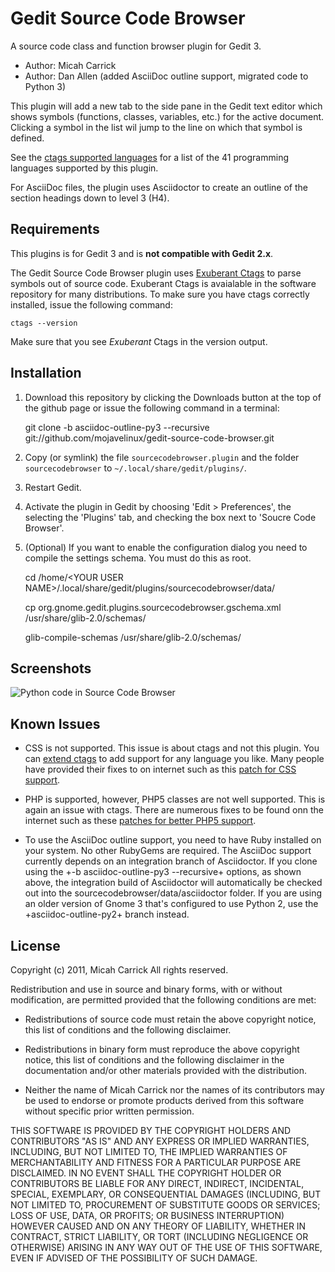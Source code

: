 Gedit Source Code Browser
=========================

A source code class and function browser plugin for Gedit 3. 

* Author: Micah Carrick
* Author: Dan Allen (added AsciiDoc outline support, migrated code to Python 3)

This plugin will add a new tab to the side pane in the Gedit text editor which
shows symbols (functions, classes, variables, etc.) for the active document. 
Clicking a symbol in the list wil jump to the line on which that symbol is 
defined.

See the [ctags supported languages](http://ctags.sourceforge.net/languages.html)
for a list of the 41 programming languages supported by this plugin.

For AsciiDoc files, the plugin uses Asciidoctor to create an outline of the
section headings down to level 3 (H4).

Requirements
------------

This plugins is for Gedit 3 and is **not compatible with Gedit 2.x**. 

The Gedit Source Code Browser plugin uses 
[Exuberant Ctags](http://ctags.sourceforge.net/) to parse symbols
out of source code. Exuberant Ctags is avaialable in the software repository for
many distributions. To make sure you have ctags correctly installed, issue
the following command:

    ctags --version
    
Make sure that you see *Exuberant* Ctags in the version output.


Installation
------------

1. Download this repository by clicking the Downloads button at the top of the 
   github page or issue the following command in a terminal:

    git clone -b asciidoc-outline-py3 --recursive git://github.com/mojavelinux/gedit-source-code-browser.git

2. Copy (or symlink) the file `sourcecodebrowser.plugin` and the folder `sourcecodebrowser` to
   `~/.local/share/gedit/plugins/`.

3. Restart Gedit.

4. Activate the plugin in Gedit by choosing 'Edit > Preferences', the selecting
   the 'Plugins' tab, and checking the box next to 'Soucre Code Browser'.
   
5. (Optional) If you want to enable the configuration dialog you need to compile
   the settings schema. You must do this as root.

    cd /home/&lt;YOUR USER NAME&gt;/.local/share/gedit/plugins/sourcecodebrowser/data/
    
    cp org.gnome.gedit.plugins.sourcecodebrowser.gschema.xml /usr/share/glib-2.0/schemas/
    
    glib-compile-schemas /usr/share/glib-2.0/schemas/

Screenshots
-----------

![Python code in Source Code Browser](http://www.micahcarrick.com/images/gedit-source-code-browser/python.png)


Known Issues
------------

* CSS is not supported. This issue is about ctags and not this plugin. You can
  [extend ctags](http://ctags.sourceforge.net/EXTENDING.html) to add support for 
  any language you like. Many people have provided their fixes to on internet 
  such as this [patch for CSS support](http://scie.nti.st/2006/12/22/how-to-add-css-support-to-ctags).
  
* PHP is supported, however, PHP5 classes are not well supported. This is again
  an issue with ctags. There are numerous fixes to be found onn the internet
  such as these 
  [patches for better PHP5 support](http://www.jejik.com/articles/2008/11/patching_exuberant-ctags_for_better_php5_support_in_vim/).

* To use the AsciiDoc outline support, you need to have Ruby installed on your
  system.  No other RubyGems are required. The AsciiDoc support currently
  depends on an integration branch of Asciidoctor. If you clone using the +-b
  asciidoc-outline-py3 --recursive+ options, as shown above, the integration
  build of Asciidoctor will automatically be checked out into the
  sourcecodebrowser/data/asciidoctor folder. If you are using an older version
  of Gnome 3 that's configured to use Python 2, use the +asciidoc-outline-py2+
  branch instead.

License
-------

Copyright (c) 2011, Micah Carrick
All rights reserved.

Redistribution and use in source and binary forms, with or without modification, 
are permitted provided that the following conditions are met:

* Redistributions of source code must retain the above copyright notice, this 
list of conditions and the following disclaimer.
      
* Redistributions in binary form must reproduce the above copyright notice, 
this list of conditions and the following disclaimer in the documentation 
and/or other materials provided with the distribution.
    
* Neither the name of Micah Carrick nor the names of its 
contributors may be used to endorse or promote products derived from this 
software without specific prior written permission.

THIS SOFTWARE IS PROVIDED BY THE COPYRIGHT HOLDERS AND CONTRIBUTORS "AS IS" AND 
ANY EXPRESS OR IMPLIED WARRANTIES, INCLUDING, BUT NOT LIMITED TO, THE IMPLIED 
WARRANTIES OF MERCHANTABILITY AND FITNESS FOR A PARTICULAR PURPOSE ARE 
DISCLAIMED. IN NO EVENT SHALL THE COPYRIGHT HOLDER OR CONTRIBUTORS BE LIABLE FOR 
ANY DIRECT, INDIRECT, INCIDENTAL, SPECIAL, EXEMPLARY, OR CONSEQUENTIAL DAMAGES 
(INCLUDING, BUT NOT LIMITED TO, PROCUREMENT OF SUBSTITUTE GOODS OR SERVICES; 
LOSS OF USE, DATA, OR PROFITS; OR BUSINESS INTERRUPTION) HOWEVER CAUSED AND ON 
ANY THEORY OF LIABILITY, WHETHER IN CONTRACT, STRICT LIABILITY, OR TORT 
(INCLUDING NEGLIGENCE OR OTHERWISE) ARISING IN ANY WAY OUT OF THE USE OF THIS 
SOFTWARE, EVEN IF ADVISED OF THE POSSIBILITY OF SUCH DAMAGE.
